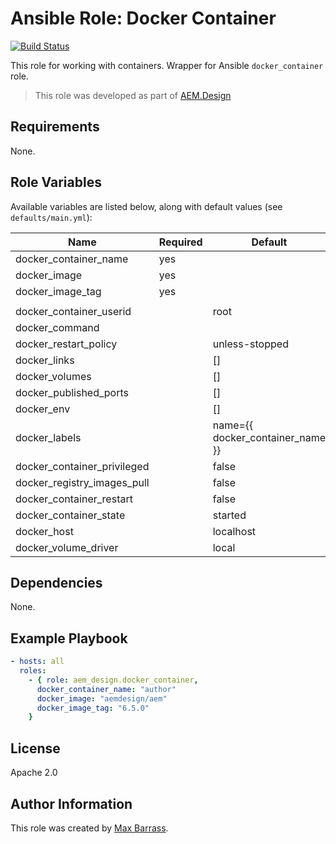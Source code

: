 # Ansible Role: Docker Container

[![Build Status](https://travis-ci.org/aem-design/ansible-role-docker-container.svg?branch=master)](https://travis-ci.org/aem-design/ansible-role-docker-container)

This role for working with containers. Wrapper for Ansible `docker_container` role.
> This role was developed as part of
> [AEM.Design](http://aem.design/)

## Requirements

None.

## Role Variables

Available variables are listed below, along with default values (see `defaults/main.yml`):

| Name                        	| Required 	| Default                          	| Notes 	|
|-----------------------------	|----------	|----------------------------------	|-------	|
| docker_container_name       	| yes      	|                                  	|       	|
| docker_image                	| yes      	|                                  	|       	|
| docker_image_tag            	| yes      	|                                  	|       	|
|                             	|          	|                                  	|       	|
| docker_container_userid     	|          	| root                             	|       	|
| docker_command              	|          	|                                  	|       	|
| docker_restart_policy       	|          	| unless-stopped                   	|       	|
| docker_links                	|          	| []                               	|       	|
| docker_volumes              	|          	| []                               	|       	|
| docker_published_ports      	|          	| []                               	|       	|
| docker_env                  	|          	| []                               	|       	|
| docker_labels               	|          	| name={{ docker_container_name }} 	|       	|
| docker_container_privileged 	|          	| false                            	|       	|
| docker_registry_images_pull 	|          	| false                            	|       	|
| docker_container_restart    	|          	| false                            	|       	|
| docker_container_state      	|          	| started                          	|       	|
| docker_host                 	|          	| localhost                        	|       	|
| docker_volume_driver        	|          	| local                            	|       	|

## Dependencies

None.

## Example Playbook

```yaml
- hosts: all
  roles:
    - { role: aem_design.docker_container,
      docker_container_name: "author"
      docker_image: "aemdesign/aem"
      docker_image_tag: "6.5.0"
    }
```

## License

Apache 2.0

## Author Information

This role was created by [Max Barrass](https://aem.design/).
